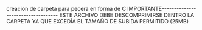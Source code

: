 creacion de carpeta para pecera en forma de C
IMPORTANTE-----------------------------------
ESTE ARCHIVO DEBE DESCOMPRIMIRSE DENTRO LA CARPETA YA QUE EXCEDÍA EL TAMAÑO DE SUBIDA PERMITIDO (25MB)
